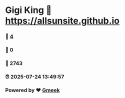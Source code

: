 # Gigi King :link: https://allsunsite.github.io 
### :page_facing_up: [4](https://allsunsite.github.io/tag.html) 
### :speech_balloon: 0 
### :hibiscus: 2743 
### :alarm_clock: 2025-07-24 13:49:57 
### Powered by :heart: [Gmeek](https://github.com/Meekdai/Gmeek)
